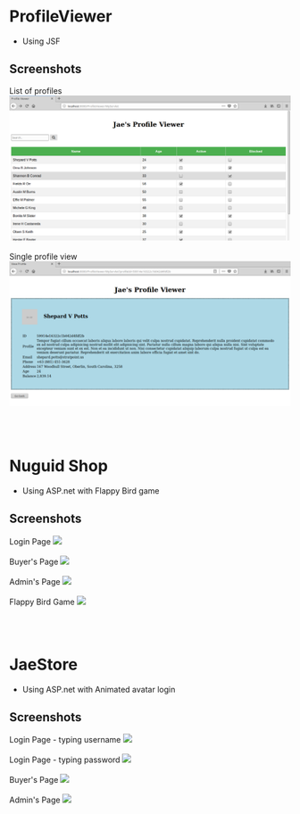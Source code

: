 # ProfileViewer
- Using JSF
## Screenshots 
List of profiles <br>
 <img src="https://github.com/JaeNuguid/ProfileViewer/blob/master/ProfileViewer/WebContent/Assets/Screenshots/1.png?raw=true" />
 <br> <br>
 Single profile view <br>
 <img src="https://github.com/JaeNuguid/ProfileViewer/blob/master/ProfileViewer/WebContent/Assets/Screenshots/3.png?raw=true" />


 <br>
 <br>

# Nuguid Shop
- Using ASP.net with Flappy Bird game
## Screenshots
Login Page
 <img src="https://raw.githubusercontent.com/JaeNuguid/WebProjects/master/Nuguid%20Shop/Nuguid1.PNG" />
 <br> <br>Buyer's Page
  <img src="https://raw.githubusercontent.com/JaeNuguid/WebProjects/master/Nuguid%20Shop/Nuguid2.PNG" />
 <br> <br>Admin's Page
  <img src="https://raw.githubusercontent.com/JaeNuguid/WebProjects/master/Nuguid%20Shop/Nuguid3.PNG" />
 <br> <br>Flappy Bird Game
  <img src="https://raw.githubusercontent.com/JaeNuguid/WebProjects/master/Nuguid%20Shop/Nuguid4.PNG" />
  
 <br>
 <br>

# JaeStore
- Using ASP.net with Animated avatar login
## Screenshots
Login Page - typing username
 <img src="https://raw.githubusercontent.com/JaeNuguid/WebProjects/master/JaeStore/JaeStore1.PNG" />
 <br> <br>Login Page - typing password
  <img src="https://raw.githubusercontent.com/JaeNuguid/WebProjects/master/JaeStore/JaeStore2.PNG" />
 <br> <br>Buyer's Page
  <img src="https://raw.githubusercontent.com/JaeNuguid/WebProjects/master/JaeStore/JaeStore3.PNG" />
 <br> <br>Admin's Page
  <img src="https://raw.githubusercontent.com/JaeNuguid/WebProjects/master/JaeStore/JaeStore4.PNG" />

